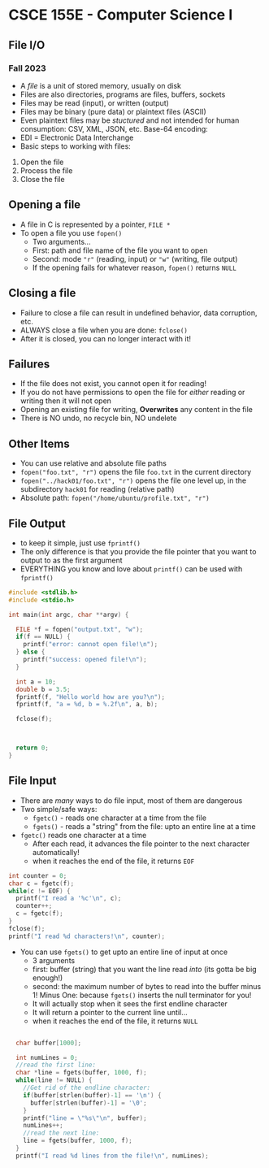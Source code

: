 
# CSCE 155E - Computer Science I
## File I/O
### Fall 2023

* A *file* is a unit of stored memory, usually on disk
* Files are also directories, programs are files, buffers, sockets
* Files may be read (input), or written (output)
* Files may be binary (pure data) or plaintext files (ASCII)
* Even plaintext files may be *stuctured* and not intended for human consumption: CSV, XML, JSON, etc. Base-64 encoding:
* EDI = Electronic Data Interchange
* Basic steps to working with files:
 1. Open the file
 2. Process the file
 3. Close the file

## Opening a file

* A file in C is represented by a pointer, `FILE *`
* To open a file you use `fopen()`
  * Two arguments...
  * First: path and file name of the file you want to open
  * Second: mode `"r"` (reading, input) or `"w"` (writing, file output)
  * If the opening fails for whatever reason, `fopen()` returns `NULL`

## Closing a file

* Failure to close a file can result in undefined behavior, data corruption, etc.
* ALWAYS close a file when you are done: `fclose()`
* After it is closed, you can no longer interact with it!

## Failures

* If the file does not exist, you cannot open it for reading!
* If you do not have permissions to open the file for *either* reading or writing then it will not open
* Opening an existing file for writing, **Overwrites** any content in the file
* There is NO undo, no recycle bin, NO undelete

## Other Items

* You can use relative and absolute file paths
* `fopen("foo.txt", "r")` opens the file `foo.txt` in the current directory
* `fopen("../hack01/foo.txt", "r")` opens the file one level up, in the subdirectory `hack01` for reading (relative path)
* Absolute path: `fopen("/home/ubuntu/profile.txt", "r")`

## File Output

* to keep it simple, just use `fprintf()`
* The only difference is that you provide the file pointer that you want to output to as the first argument
* EVERYTHING you know and love about `printf()` can be used with `fprintf()`

```c
#include <stdlib.h>
#include <stdio.h>

int main(int argc, char **argv) {

  FILE *f = fopen("output.txt", "w");
  if(f == NULL) {
    printf("error: cannot open file!\n");
  } else {
    printf("success: opened file!\n");
  }

  int a = 10;
  double b = 3.5;
  fprintf(f, "Hello world how are you?\n");
  fprintf(f, "a = %d, b = %.2f\n", a, b);

  fclose(f);



  return 0;
}
```

## File Input

* There are *many* ways to do file input, most of them are dangerous
* Two simple/safe ways:
  * `fgetc()` - reads one character at a time from the file
  * `fgets()` - reads a "string" from the file: upto an entire line at a time
* `fgetc()` reads one character at a time
  * After each read, it advances the file pointer to the next character automatically!
  * when it reaches the end of the file, it returns `EOF`

```c
int counter = 0;
char c = fgetc(f);
while(c != EOF) {
  printf("I read a '%c'\n", c);
  counter++;
  c = fgetc(f);
}
fclose(f);
printf("I read %d characters!\n", counter);
```

* You can use `fgets()` to get upto an entire line of input at once
  * 3 arguments
  * first: buffer (string) that you want the line read *into* (its gotta be big enough!)
  * second: the maximum number of bytes to read into the buffer minus 1!  Minus One: because `fgets()` inserts the null terminator for you!
  * It will actually stop when it sees the first endline character
  * It will return a pointer to the current line until...
  * when it reaches the end of the file, it returns `NULL`

```c

  char buffer[1000];

  int numLines = 0;
  //read the first line:
  char *line = fgets(buffer, 1000, f);
  while(line != NULL) {
    //Get rid of the endline character:
    if(buffer[strlen(buffer)-1] == '\n') {
      buffer[strlen(buffer)-1] = '\0';
    }
    printf("line = \"%s\"\n", buffer);
    numLines++;
    //read the next line:
    line = fgets(buffer, 1000, f);
  }
  printf("I read %d lines from the file!\n", numLines);
```

```text








```
